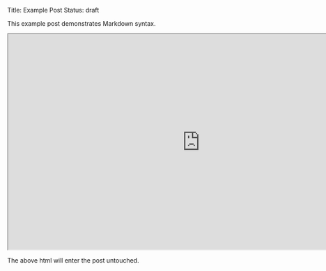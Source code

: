 Title: Example Post
Status: draft

This example post demonstrates Markdown syntax.

<iframe src="http://player.vimeo.com/video/16929731?title=0&amp;byline=0&amp;portrait=0&amp;color=aaaa33" width="880" height="495"></iframe>

The above html will enter the post untouched.
